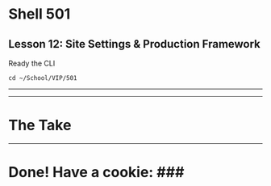 # Shell 501
## Lesson 12: Site Settings & Production Framework

Ready the CLI

`cd ~/School/VIP/501`

___


___

# The Take


___

# Done! Have a cookie: ### #
